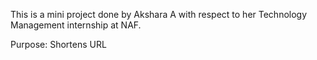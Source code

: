 This is a mini project done by Akshara A with respect to her Technology Management internship at NAF.

Purpose: Shortens URL 
